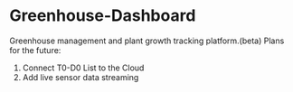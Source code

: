 # Greenhouse-Dashboard
Greenhouse management and plant growth tracking platform.(beta)
Plans for the future:
1. Connect T0-D0 List to the Cloud
2. Add live sensor data streaming

